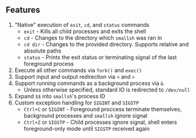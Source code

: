 ## Features

1. "Native" execution of `exit`, `cd`, and `status` commands
   * `exit`   - Kills all child processes and exits the shell
   * `cd`     - Changes to the directory which `smallsh` was ran in
   * `cd dir` - Changes to the provided directory. Supports relative and absolute paths
   * `status` - Prints the exit status or terminating signal of the last foreground process
2. Execute all other commands via `fork()` and `exec()`
3. Support input and output redirection via `<` and `>`
4. Support running commands as a background process via `&`
   * Unless otherwise specified, standard IO is redirected to `/dev/null`
5. Expand `$$` into `smallsh`'s process ID
6. Custom exception handling for `SIGINT` and `SIGSTP`
   * `Ctrl+C` or `SIGINT` - Foreground proccess terminate themselves, background processes and `smallsh` ignore signal
   * `Ctrl+Z` or `SIGSTP` - Child processes ignore signal, shell enters foreground-only mode until `SIGSTP` received again
